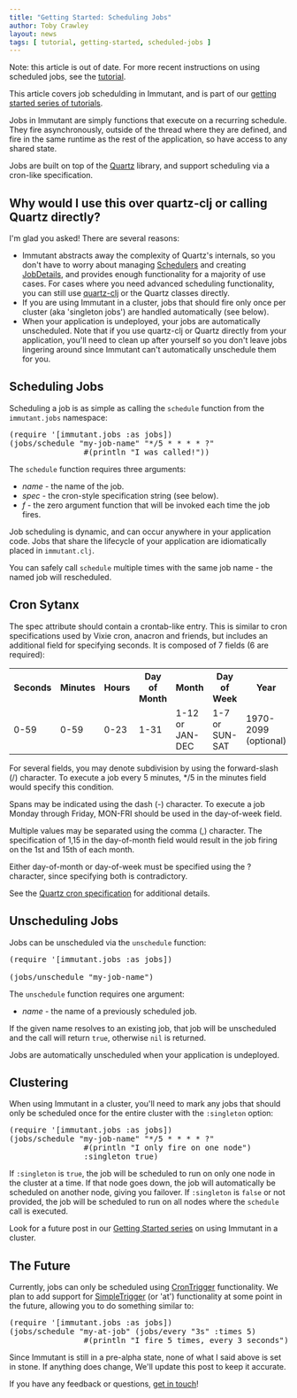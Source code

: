 ```yaml
---
title: "Getting Started: Scheduling Jobs"
author: Toby Crawley
layout: news
tags: [ tutorial, getting-started, scheduled-jobs ]
---
```


<div class="notice big">

  Note: this article is out of date. For more recent instructions on using
  scheduled jobs, see the <a href="/tutorials/jobs/">tutorial</a>.

</div>


This article covers job schedulding in Immutant, and is part of our
[getting started series of tutorials][getting-started]. 

Jobs in Immutant are simply functions that execute on a recurring 
schedule. They fire asynchronously, outside of the thread where they are 
defined, and fire in the same runtime as the rest of the application, so 
have access to any shared state.

Jobs are built on top of the [Quartz] library, and support scheduling via a 
cron-like specification. 

## Why would I use this over quartz-clj or calling Quartz directly?

I'm glad you asked! There are several reasons:

* Immutant abstracts away the complexity of Quartz's internals, so you don't
  have to worry about managing [Schedulers] and creating [JobDetails], and
  provides enough functionality for a majority of use cases. For 
  cases where you need advanced scheduling functionality, you can still use
  [quartz-clj] or the Quartz classes directly.
* If you are using Immutant in a cluster, jobs that should fire only once per
  cluster (aka 'singleton jobs') are handled automatically (see below).
* When your application is undeployed, your jobs are automatically unscheduled.
  Note that if you use quartz-clj or Quartz directly from your application,
  you'll need  to clean up after yourself so you don't leave jobs lingering around 
  since Immutant can't automatically unschedule them for you.

## Scheduling Jobs

Scheduling a job is as simple as calling the `schedule`  function from the
`immutant.jobs` namespace:

<pre class="syntax clojure">(require '[immutant.jobs :as jobs])
(jobs/schedule "my-job-name" "*/5 * * * * ?" 
                #(println "I was called!"))</pre>

The `schedule` function requires three arguments:

* *name* - the name of the job.
* *spec* - the cron-style specification string (see below).
* *f* - the zero argument function that will be invoked each time the job fires.

Job scheduling is dynamic, and can occur anywhere in your application code. 
Jobs that share the lifecycle of your application are idiomatically placed in `immutant.clj`.

You can safely call `schedule` multiple times with the same job name - the named job will 
rescheduled.
  
## Cron Sytanx

The spec attribute should contain a crontab-like entry. This is similar to cron specifications
used by Vixie cron, anacron and friends, but includes an additional field for specifying seconds.
It is composed of 7 fields (6 are required):

<table class="fancy">
    <tr><th>Seconds</th><th>Minutes</th><th>Hours</th><th>Day of Month</th><th>Month</th><th>Day of Week</th><th>Year</th></tr>
    <tr><td>0-59</td><td>0-59</td><td>0-23</td><td>1-31</td><td>1-12 or JAN-DEC</td><td>1-7 or SUN-SAT</td><td>1970-2099 (optional)</td></tr>
</table>

For several fields, you may denote subdivision by using the forward-slash (/) character. To execute a job 
every 5 minutes, */5 in the minutes field would specify this condition.

Spans may be indicated using the dash (-) character. To execute a job Monday through Friday, MON-FRI 
should be used in the day-of-week field.

Multiple values may be separated using the comma (,) character. The specification of 1,15 in the 
day-of-month field would result in the job firing on the 1st and 15th of each month.

Either day-of-month or day-of-week must be specified using the ? character, since specifying
both is contradictory.

  See the [Quartz cron specification] for additional details.


## Unscheduling Jobs
  
Jobs can be unscheduled via the `unschedule` function:

<pre class="syntax clojure">(require '[immutant.jobs :as jobs])
    
(jobs/unschedule "my-job-name")</pre>

The `unschedule` function requires one argument:

* *name* - the name of a previously scheduled job.

If the given name resolves to an existing job, that job will be unscheduled and the call will
return `true`, otherwise `nil` is returned.

Jobs are automatically unscheduled when your application is undeployed.

## Clustering

When using Immutant in a cluster, you'll need to mark any jobs that should only be scheduled
once for the entire cluster with the `:singleton` option:

<pre class="syntax clojure">(require '[immutant.jobs :as jobs])
(jobs/schedule "my-job-name" "*/5 * * * * ?" 
                #(println "I only fire on one node")
                :singleton true)</pre>

If `:singleton` is `true`, the job will be scheduled to run on only one node in the cluster
at a time. If that node goes down, the job will automatically be scheduled on another node, giving
you failover. If `:singleton` is `false` or not provided, the job will be scheduled to run on
all nodes where the `schedule` call is executed.

Look for a future post in our [Getting Started series][getting-started] on using Immutant in
a cluster.

## The Future

Currently, jobs can only be scheduled using [CronTrigger] functionality. We plan to add
support for [SimpleTrigger] (or 'at') functionality at some point in the future, 
allowing you to do something similar to:

<pre class="syntax clojure">(require '[immutant.jobs :as jobs])
(jobs/schedule "my-at-job" (jobs/every "3s" :times 5)
                #(println "I fire 5 times, every 3 seconds"))</pre>

Since Immutant is still in a pre-alpha state, none of what I said above is set in stone. If 
anything does change, We'll update this post to keep it accurate. 

If you have any feedback or questions, [get in touch]! 

[getting-started]: /news/tags/getting-started/
[Quartz]: http://quartz-scheduler.org/
[quartz-clj]: https://github.com/mdpendergrass/quartz-clj
[Schedulers]: http://quartz-scheduler.org/api/1.8.5/org/quartz/Scheduler.html
[JobDetails]: http://quartz-scheduler.org/api/1.8.5/org/quartz/JobDetail.html
[CronTrigger]: http://quartz-scheduler.org/api/1.8.5/org/quartz/CronTrigger.html
[SimpleTrigger]: http://quartz-scheduler.org/api/1.8.5/org/quartz/SimpleTrigger.html
[Quartz cron specification]: http://www.quartz-scheduler.org/documentation/quartz-1.x/tutorials/TutorialLesson06
[get in touch]: /community






